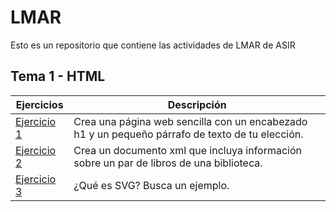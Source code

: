 # LMAR
Esto es un repositorio que contiene las actividades de LMAR de ASIR

## Tema 1 - HTML
Ejercicios | Descripción
---------|----------
[Ejercicio 1](/Tema1/ejercicio1.html) | Crea una página web sencilla con un encabezado h1 y un pequeño párrafo de texto de tu elección.
[Ejercicio 2](/Tema1/XML) | Crea un documento xml que incluya información sobre un par de libros de una biblioteca.
[Ejercicio 3](Tema1/SVG) | ¿Qué es SVG? Busca un ejemplo.
